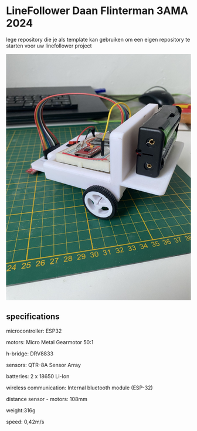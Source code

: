 # LineFollower Daan Flinterman 3AMA 2024

lege repository die je als template kan gebruiken om een eigen repository te starten voor uw linefollower project

![Mijn linefollower](images/thumbnail_IMG_9620.jpg)

  
## specifications

microcontroller: ESP32

motors: Micro Metal Gearmotor 50:1

h-bridge: DRV8833

sensors: QTR-8A Sensor Array

batteries: 2 x 18650 Li-Ion

wireless communication: Internal bluetooth module (ESP-32)

distance sensor - motors: 108mm

weight:316g

speed: 0,42m/s


